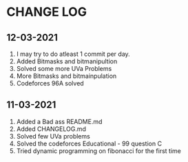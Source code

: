 # CHANGE LOG

## 12-03-2021
1. I may try to do atleast 1 commit per day.
2. Added Bitmasks and bitmanipultion
3. Solved some more UVa Problems
4. More Bitmasks and bitmainpulation
5. Codeforces 96A solved


## 11-03-2021
1. Added a Bad ass README.md
2. Added CHANGELOG.md 
3. Solved few UVa problems
4. Solved the codeforces Educational - 99 question C
5. Tried dynamic programming on fibonacci for the first time
